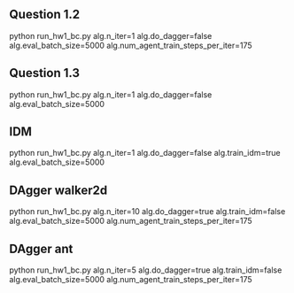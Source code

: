 ## Question 1.2
python run_hw1_bc.py alg.n_iter=1 alg.do_dagger=false alg.eval_batch_size=5000 alg.num_agent_train_steps_per_iter=175

## Question 1.3
python run_hw1_bc.py alg.n_iter=1 alg.do_dagger=false alg.eval_batch_size=5000

## IDM
python run_hw1_bc.py alg.n_iter=1 alg.do_dagger=false alg.train_idm=true alg.eval_batch_size=5000

## DAgger walker2d
python run_hw1_bc.py alg.n_iter=10 alg.do_dagger=true alg.train_idm=false alg.eval_batch_size=5000 alg.num_agent_train_steps_per_iter=175

## DAgger ant
python run_hw1_bc.py alg.n_iter=5 alg.do_dagger=true alg.train_idm=false alg.eval_batch_size=5000 alg.num_agent_train_steps_per_iter=175